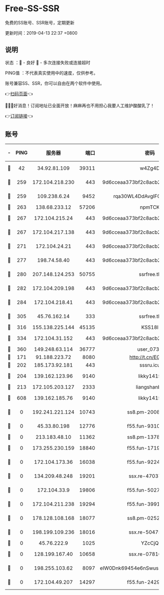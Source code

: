 # Free-SS-SSR

免费的SS账号、SSR账号，定期更新

更新时间：2019-04-13 22:37 +0800

## 说明

状态     ：🙂 - 良好 🙁 - 多次连接失败或连接超时

PING值   ：不代表真实使用中的速度，仅供参考。

账号兼容SS、SSR，你可以自由在两个软件中使用。

👉[扫码页面](https://liesauer.github.io/Free-SS-SSR/)👈

🎉🎉🎉好消息！订阅地址已全面开放！麻麻再也不用担心我要人工维护酸酸乳了！

👉[订阅链接](https://www.liesauer.net/yogurt/subscribe?ACCESS_TOKEN=DAYxR3mMaZAsaqUb)👈

## 账号

|-|PING|服务器|端口|密码|加密方式|区域|
|:----:|:----:|:-----:|-----:|:----:|:----:|:----:|
|🙂|42|34.92.81.109|39311|w4Zg4D|chacha20-ietf|US|
|🙂|259|172.104.218.230|443|9d6cceaa373bf2c8acb22e60b6a58be6|aes-256-cfb|US|
|🙂|259|109.238.6.24|9452|rqa30WL4DdAvgIFG6Fs3znzTa|aes-256-cfb|FR|
|🙂|263|138.68.233.12|57206|npmTCK|rc4-md5|US|
|🙂|267|172.104.215.24|443|9d6cceaa373bf2c8acb22e60b6a58be6|aes-256-cfb|US|
|🙂|267|172.104.217.138|443|9d6cceaa373bf2c8acb22e60b6a58be6|aes-256-cfb|US|
|🙂|271|172.104.24.21|443|9d6cceaa373bf2c8acb22e60b6a58be6|aes-256-cfb|US|
|🙂|277|198.74.58.40|443|9d6cceaa373bf2c8acb22e60b6a58be6|aes-256-cfb|US|
|🙂|280|207.148.124.253|50755|ssrfree.tk|aes-256-cfb|SG|
|🙂|282|172.104.209.198|443|9d6cceaa373bf2c8acb22e60b6a58be6|aes-256-cfb|US|
|🙂|284|172.104.218.41|443|9d6cceaa373bf2c8acb22e60b6a58be6|aes-256-cfb|US|
|🙂|305|45.76.162.14|333|ssrfree.tk|aes-256-cfb|SG|
|🙂|316|155.138.225.144|45135|KSS18l|rc4-md5|US|
|🙂|334|172.104.31.152|443|9d6cceaa373bf2c8acb22e60b6a58be6|aes-256-cfb|US|
|🙂|360|149.248.63.114|36777|user_0731|chacha20|CA|
|🙂|171|91.188.223.72|8080|http://t.cn/EGJIyrl|rc4-md5|RU|
|🙂|202|185.173.92.181|443|sssru.icu|rc4-md5|RU|
|🙂|204|139.162.123.96|9140|likky1415|aes-256-cfb|JP|
|🙂|213|172.105.203.127|2333|liangshanbo|chacha20|JP|
|🙁|608|139.162.185.76|9140|likky1415|aes-256-cfb|DE|
|🙁|0|192.241.221.124|10743|ss8.pm-20087644|aes-256-cfb|US|
|🙁|0|45.33.80.198|12776|f55.fun-93107872|aes-256-cfb|US|
|🙁|0|213.183.48.10|11362|ss8.pm-13781696|rc4-md5|RU|
|🙁|0|173.255.230.159|18840|f55.fun-17191367|aes-256-cfb|US|
|🙁|0|172.104.173.36|16038|f55.fun-92247819|aes-256-cfb|SG|
|🙁|0|134.209.48.248|19201|ssx.re-47037445|aes-256-cfb|US|
|🙁|0|172.104.33.9|19806|f55.fun-50279923|aes-256-cfb|SG|
|🙁|0|172.104.211.238|19294|f55.fun-39915155|aes-256-cfb|US|
|🙁|0|178.128.108.168|18077|ss8.pm-02520646|aes-256-cfb|SG|
|🙁|0|198.199.109.236|18016|ssx.re-50475816|aes-256-cfb|US|
|🙁|0|45.76.222.9|1025|YZcCjQ|rc4-md5|JP|
|🙁|0|128.199.167.40|10658|ssx.re-07816101|aes-256-cfb|SG|
|🙁|0|198.255.103.62|8097|eIW0Dnk69454e6nSwuspv9DmS201tQ0D|aes-256-cfb|US|
|🙁|0|172.104.49.207|14297|f55.fun-24293624|aes-256-cfb|SG|
